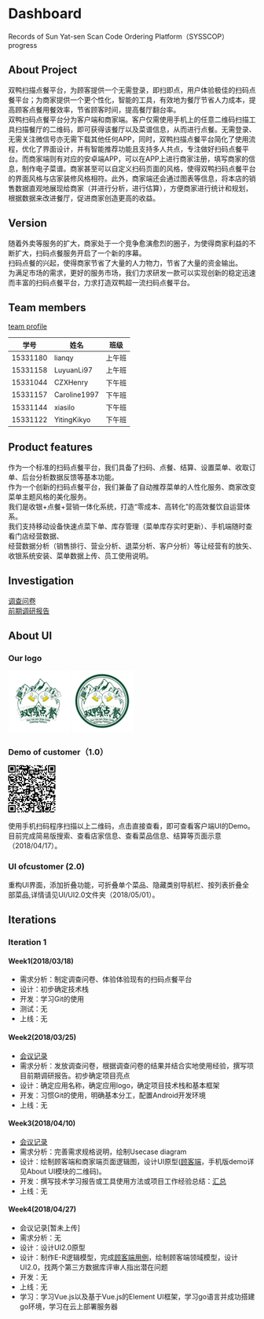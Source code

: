 # Dashboard
Records of Sun Yat-sen Scan Code Ordering Platform（SYSSCOP）progress

## About Project
双鸭扫描点餐平台，为顾客提供一个无需登录，即扫即点，用户体验极佳的扫码点餐平台；为商家提供一个更个性化，智能的工具，有效地为餐厅节省人力成本，提高顾客点餐用餐效率，节省顾客时间，提高餐厅翻台率。  
双鸭扫码点餐平台分为客户端和商家端。客户仅需使用手机上的任意二维码扫描工具扫描餐厅的二维码，即可获得该餐厅以及菜谱信息，从而进行点餐。无需登录、无需关注微信号亦无需下载其他任何APP，同时，双鸭扫描点餐平台简化了使用流程，优化了界面设计，并有智能推荐功能且支持多人共点，专注做好扫码点餐平台。而商家端则有对应的安卓端APP，可以在APP上进行商家注册，填写商家的信息，制作电子菜谱。商家甚至可以自定义扫码页面的风格，使得双鸭扫码点餐平台的界面风格与店家装修风格相符。此外，商家端还会通过图表等信息，将本店的销售数据直观地展现给商家（并进行分析，进行估算），方便商家进行统计和规划，根据数据来改进餐厅，促进商家创造更高的收益。

## Version
随着外卖等服务的扩大，商家处于一个竞争愈演愈烈的圈子，为使得商家利益的不断扩大，扫码点餐服务开启了一个新的序幕。  
扫码点餐的兴起，使得商家节省了大量的人力物力，节省了大量的资金输出。  
为满足市场的需求，更好的服务市场，我们力求研发一款可以实现创新的稳定迅速而丰富的扫码点餐平台，力求打造双鸭超一流扫码点餐平台。

## Team members

[team profile](./documents/team%20profile.md)

学号 | 姓名 | 班级
-|-|-
15331180|lianqy|上午班
15331158|LuyuanLi97|上午班
15331044|CZXHenry|下午班
15331157|Caroline1997|下午班
15331144|xiasilo|下午班
15331122|YitingKikyo|下午班

## Product features
作为一个标准的扫码点餐平台，我们具备了扫码、点餐、结算、设置菜单、收取订单、后台分析数据反馈等基本功能。  
作为一个创新的扫码点餐平台，我们兼备了自动推荐菜单的人性化服务、商家改变菜单主题风格的美化服务。  
我们是收银+点餐+营销一体化系统，打造“零成本、高转化”的高效餐饮自运营体系。  
我们支持移动设备快速点菜下单、库存管理（菜单库存实时更新）、手机端随时查看门店经营数据、  
经营数据分析（销售排行、营业分析、退菜分析、客户分析）等让经营有的放矢、收银系统安装、菜单数据上传、员工使用说明。

## Investigation
[调查问卷](https://www.wjx.cn/jq/21713433.aspx?t=636594121383241250)  
[前期调研报告](./documents/Investigation.md)

## About UI
### Our logo
<img src="./img/SYSSCOP_logo.jpg" width="25%" alt=""/> <img src="./img/SYSSCOP_logo2.jpg" width="25%" alt=""/>

### Demo of customer（1.0）
![Demo of customer](./UI/customerDemo/Demo_customer.png)

使用手机扫码程序扫描以上二维码，点击直接查看，即可查看客户端UI的Demo。
目前完成简易版搜索、查看店家信息、查看菜品信息、结算等页面示意（2018/04/17）。

### UI ofcustomer (2.0)
重构UI界面，添加折叠功能，可折叠单个菜品、隐藏类别导航栏、按列表折叠全部菜品,详情请见UI/UI2.0文件夹（2018/05/01）。

## Iterations

### Iteration 1

#### Week1(2018/03/18)

 - 需求分析：制定调查问卷、体验体验现有的扫码点餐平台
 - 设计：初步确定技术栈
 - 开发：学习Git的使用
 - 测试：无
 - 上线：无

#### Week2(2018/03/25)
 - [会议记录](./meetings/2018_03_25/2018_03_25.md)  
 - 需求分析：发放调查问卷，根据调查问卷的结果并结合实地使用经验，撰写项目前期调研报告。初步确定项目亮点
 - 设计：确定应用名称，确定应用logo，确定项目技术栈和基本框架
 - 开发：习惯Git的使用，明确基本分工，配置Android开发环境
 - 上线：无

#### Week3(2018/04/10)
 - [会议记录](./meetings/2018_04_10/2018_04_10.md)
 - 需求分析：完善需求规格说明，绘制Usecase diagram
 - 设计：绘制顾客端和商家端页面逻辑图，设计UI原型([顾客端](./UI/customerDemo/index.html)，手机版demo详见About UI模块的二维码)。
 - 开发：撰写技术学习报告或工具使用方法或项目工作经验总结：[汇总](./Reports/第一次report-链接.md)
 - 上线：无

#### Week4(2018/04/27)
 - 会议记录[暂未上传]
 - 需求分析：无
 - 设计：设计UI2.0原型
 - 设计：制作E-R逻辑模型，完成[顾客端用例](Requirement%20specification/Use%20Cases/CustomerUsercaseText.md)，绘制顾客端领域模型，设计UI2.0，找两个第三方数据库评审人指出潜在问题
 - 开发：无
 - 上线：无
 - 学习：学习Vue.js以及基于Vue.js的Element UI框架，学习go语言并成功搭建go环境，学习在云上部署服务器
